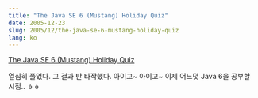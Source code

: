 ```yaml
---
title: "The Java SE 6 (Mustang) Holiday Quiz"
date: 2005-12-23
slug: 2005/12/the-java-se-6-mustang-holiday-quiz
lang: ko
---
```


[The Java SE 6 (Mustang) Holiday Quiz](http://java.sun.com/developer/Quizzes/mustang_holiday)

열심히 풀었다. 그 결과 반 타작했다. 아이고~ 아이고~
이제 어느덧 Java 6을 공부할 시점.. ㅎㅎ